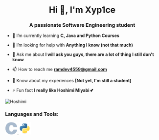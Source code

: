 <h1 align="center">Hi 👋, I'm Xyp1ce</h1>
<h3 align="center">A passionate Software Engineering student</h3>

- 🌱 I’m currently learning **C, Java and Python Courses**

- 🤝 I’m looking for help with **Anything I know (not that much)**

- 💬 Ask me about **I will ask you guys, there are a lot of thing I still don't know**

- 📫 How to reach me **ramdev4559@gmail.com**

- 📄 Know about my experiences **[Not yet, I'm still a student]**

- ⚡ Fun fact **I really like Hoshimi Miyabi 💕**

![Hoshimi](https://github.com/user-attachments/assets/e3833857-a70d-49b1-afc6-c982570e80b7)


<h3 align="left">Languages and Tools:</h3>
<p align="left"> <a href="https://www.cprogramming.com/" target="_blank" rel="noreferrer"> <img src="https://raw.githubusercontent.com/devicons/devicon/master/icons/c/c-original.svg" alt="c" width="40" height="40"/> </a> <a href="https://www.python.org" target="_blank" rel="noreferrer"> <img src="https://raw.githubusercontent.com/devicons/devicon/master/icons/python/python-original.svg" alt="python" width="40" height="40"/> </a> </p>

